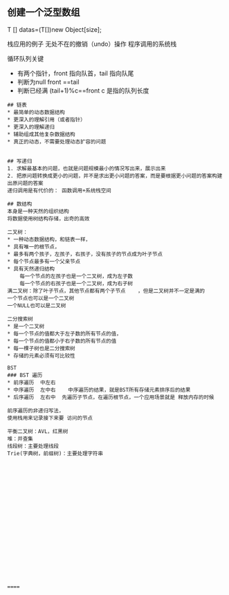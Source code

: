 ## 创建一个泛型数组
T [] datas=(T[])new Object[size];


栈应用的例子
无处不在的撤销（undo）操作
程序调用的系统栈


循环队列关键
* 有两个指针，front 指向队首，tail 指向队尾
* 判断为null front ==tail
* 判断已经满  (tail+1)%c==front   c 是指的队列长度

```
## 链表
* 最简单的动态数据结构
* 更深入的理解引用（或者指针）
* 更深入的理解递归
* 辅助组成其他复杂数据结构
* 真正的动态，不需要处理动态扩容的问题


## 写递归
1. 求解最基本的问题，也就是问题规模最小的情况写出来，展示出来
2. 把原问题转换成更小的问题，并不是求出更小问题的答案，而是要根据更小问题的答案构建出原问题的答案
递归调用是有代价的： 函数调用+系统栈空间

## 数结构
本身是一种天然的组织结构
将数据使用树结构存储，出奇的高效

二叉树：
* 一种动态数据结构，和链表一样，
* 具有唯一的根节点，
* 最多有两个孩子，左孩子，右孩子，没有孩子的节点成为叶子节点
* 每个节点最多有一个父亲节点
* 具有天然递归结构
    每一个节点的左孩子也是一个二叉树，成为左子数
    每一个节点的右孩子也是一个二叉树，成为右子树
满二叉树：除了叶子节点，其他节点都有两个子节点    ，但是二叉树并不一定是满的
一个节点也可以是一个二叉树
一个NULL也可以是二叉树

二分搜索树
* 是一个二叉树
* 每一个节点的值都大于左子数的所有节点的值，
* 每一个节点的值都小于右子数的所有节点的值
* 每一棵子树也是二分搜索树
* 存储的元素必须有可比较性

BST
### BST 遍历
* 前序遍历  中左右
* 中序遍历  左中右    中序遍历的结果，就是BST所有存储元素排序后的结果
* 后序遍历  左右中  先遍历子节点，在遍历根节点，一个应用场景就是 释放内存的时候

前序遍历的非递归写法，
使用栈用来记录接下来要 访问的节点

平衡二叉树：AVL，红黑树
堆：并查集
线段树：主要处理线段
Trie(字典树，前缀树)：主要处理字符串





















====
